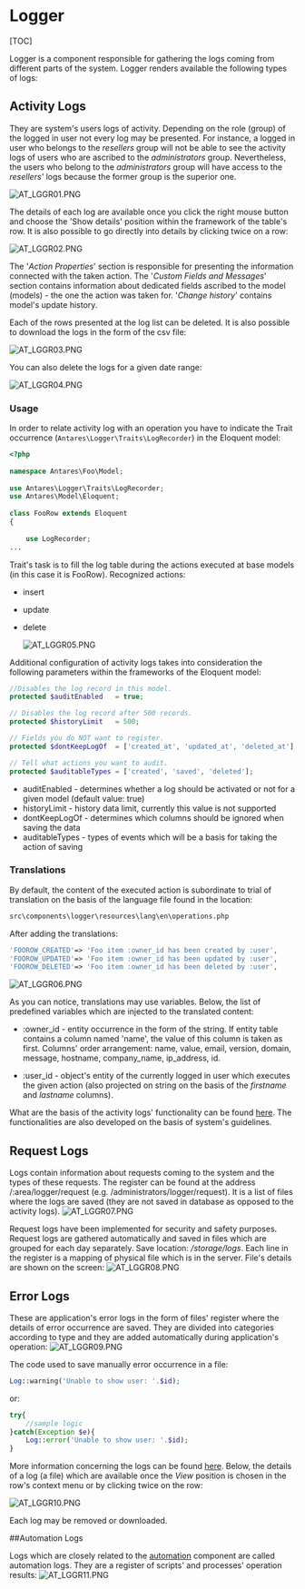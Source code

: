 
# Logger  

[TOC]

Logger is a component responsible for gathering the logs coming from different parts of the system. Logger renders available the following types of logs:

## Activity Logs  

They are system's users logs of activity. Depending on the role (group) of the logged in user not every log may be presented. For instance, a logged in user who belongs to the *resellers* group will not be able to see the activity logs of users who are ascribed to the *administrators* group. Nevertheless, the users who belong to the *administrators* group will have access to the *resellers'* logs because the former group is the superior one.

  ![AT_LGGR01.PNG](../img/docs/core_modules/logger/AT_LGGR01.PNG)
  
The details of each log are available once you click the right mouse button and choose the 'Show details' position within the framework of the table's row. It is also possible to go directly into details by clicking twice on a row:

  ![AT_LGGR02.PNG](../img/docs/core_modules/logger/AT_LGGR02.PNG)
  
The '*Action Properties*' section is responsible for presenting the information connected with the taken action. The '*Custom Fields and Messages*' section contains information about dedicated fields ascribed to the model (models) - the one the action was taken for. '*Change history*' contains model's update history.

Each of the rows presented at the log list can be deleted. It is also possible to download the logs in the form of the csv file:

  ![AT_LGGR03.PNG](../img/docs/core_modules/logger/AT_LGGR03.PNG)
  
You can also delete the logs for a given date range:

  ![AT_LGGR04.PNG](../img/docs/core_modules/logger/AT_LGGR04.PNG)
  
### Usage  

In order to relate activity log with an operation you have to indicate the Trait occurrence (`Antares\Logger\Traits\LogRecorder`) in the Eloquent model:

```php
<?php
 
namespace Antares\Foo\Model;
 
use Antares\Logger\Traits\LogRecorder;
use Antares\Model\Eloquent;
 
class FooRow extends Eloquent
{
 
    use LogRecorder;
...

```

Trait's task is to fill the log table during the actions executed at base models (in this case it is FooRow). Recognized actions:

* insert
* update
* delete


  ![AT_LGGR05.PNG](../img/docs/core_modules/logger/AT_LGGR05.PNG)
  
Additional configuration of activity logs takes into consideration the following parameters within the frameworks of the Eloquent model:

```php
//Disables the log record in this model.
protected $auditEnabled   = true;

// Disables the log record after 500 records.
protected $historyLimit   = 500;

// Fields you do NOT want to register.
protected $dontKeepLogOf  = ['created_at', 'updated_at', 'deleted_at'];

// Tell what actions you want to audit.
protected $auditableTypes = ['created', 'saved', 'deleted'];

```

* auditEnabled - determines whether a log should be activated or not for a given model (default value: true)
* historyLimit - history data limit, currently this value is not supported
* dontKeepLogOf - determines which columns should be ignored when saving the data
* auditableTypes - types of events which will be a basis for taking the action of saving


### Translations  

By default, the content of the executed action is subordinate to trial of translation on the basis of the language file found in the location:

```bash
src\components\logger\resources\lang\en\operations.php
```

After adding the translations:

```php
'FOOROW_CREATED'=> 'Foo item :owner_id has been created by :user',
'FOOROW_UPDATED'=> 'Foo item :owner_id has been updated by :user',
'FOOROW_DELETED'=> 'Foo item :owner_id has been deleted by :user',
```

![AT_LGGR06.PNG](../img/docs/core_modules/logger/AT_LGGR06.PNG)
  
As you can notice, translations may use variables. Below, the list of predefined variables which are injected to the translated content:

* :owner_id - entity occurrence in the form of the string. If entity table contains a column named 'name', the value of this column is taken as first. Columns' order arrangement: name, value, email, version, domain, message, hostname, company_name, ip_address, id.

* :user_id - object's entity of the currently logged in user which executes the given action (also projected on string on the basis of the *firstname* and *lastname* columns).

What are the basis of the activity logs' functionality can be found [here](https://github.com/Regulus343/ActivityLog). The functionalities are also developed on the basis of system's guidelines.

## Request Logs  

Logs contain information about requests coming to the system and the types of these requests. The register can be found at the address /:area/logger/request (e.g. /administrators/logger/request). It is a list of files where the logs are saved (they are not saved in database as opposed to the activity logs).
![AT_LGGR07.PNG](../img/docs/core_modules/logger/AT_LGGR07.PNG)
  
Request logs have been implemented for security and safety purposes. Request logs are gathered automatically and saved in files which are grouped for each day separately. Save location: */storage/logs*. Each line in the register is a mapping of physical file which is in the server. File's details are shown on the screen:
![AT_LGGR08.PNG](../img/docs/core_modules/logger/AT_LGGR08.PNG)
  
## Error Logs  

These are application's error logs in the form of files' register where the details of error occurrence are saved. They are divided into categories according to type and they are added automatically during application's operation:
![AT_LGGR09.PNG](../img/docs/core_modules/logger/AT_LGGR09.PNG)
  
The code used to save manually error occurrence in a file:
```php
Log::warning('Unable to show user: '.$id);
```

or:
```php
try{
    //sample logic 
}catch(Exception $e){
    Log::error('Unable to show user: '.$id);
}
```

More information concerning the logs can be found [here](../services/logs.md).
Below, the details of a log (a file) which are available once the *View* position is chosen in the row's context menu or by clicking twice on the row:

![AT_LGGR10.PNG](../img/docs/core_modules/logger/AT_LGGR10.PNG)
  
Each log may be removed or downloaded.

##Automation Logs  

Logs which are closely related to the [automation](automation.md) component are called automation logs. They are a register of scripts' and processes' operation results:
![AT_LGGR11.PNG](../img/docs/core_modules/logger/AT_LGGR11.PNG)
  
